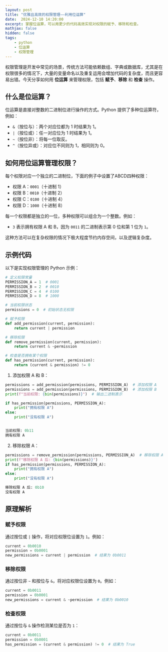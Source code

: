 ```yaml
---
layout: post
title: "优雅且高效的权限管理——利用位运算"
date:  2024-12-10 14:20:00
excerpt: 掌握位运算，可以用更少的代码高效实现对权限的赋予、移除和检查。
mathjax: false
hidden: false
tags:
    - python
    - 位运算
    - 权限管理
---
```


权限管理是开发中常见的场景，传统方法可能依赖数组、字典或数据库，尤其是在权限很多的情况下，大量的变量命名以及重复运用会增加代码的复杂度，而且更容易出错。今天分享如何用 **位运算** 来管理权限，包括 **赋予**、**移除** 和 **检查** 操作。

## 什么是位运算？

位运算是直接对整数的二进制位进行操作的方式。Python 提供了多种位运算符，例如：
- `&`（按位与）：两个对应位都为 1 时结果为 1。
- `|`（按位或）：任一对应位为 1 时结果为 1。
- `~`（按位非）：将每一位取反。
- `^`（按位异或）：对应位不同则为 1，相同则为 0。

## 如何用位运算管理权限？

每个权限对应一个独立的二进制位，下面的例子中设置了ABCD四种权限：
- 权限 A：`0001`（十进制 1）
- 权限 B：`0010`（十进制 2）
- 权限 C：`0100`（十进制 4）
- 权限 D：`1000`（十进制 8）

每一个权限都是独立的一位，多种权限可以组合为一个整数。例如：
- `3` 表示拥有权限 A 和 B，因为 `0011` 的二进制表示第 0 位和第 1 位为 `1`。

这种方法可以在复杂权限的情况下极大程度节约内存空间，以及逻辑复杂度。

## 示例代码

以下是实现权限管理的 Python 示例：

```python
# 定义权限常量
PERMISSION_A = 1  # 0001
PERMISSION_B = 2  # 0010
PERMISSION_C = 4  # 0100
PERMISSION_D = 8  # 1000

# 当前权限状态
permissions = 0  # 初始状态无权限

# 赋予权限
def add_permission(current, permission):
    return current | permission

# 移除权限
def remove_permission(current, permission):
    return current & ~permission

# 检查是否拥有某个权限
def has_permission(current, permission):
    return (current & permission) != 0

```



1. 添加权限 A 和 B：

```python
permissions = add_permission(permissions, PERMISSION_A)  # 添加权限 A
permissions = add_permission(permissions, PERMISSION_B)  # 添加权限 B
print(f"当前权限: {bin(permissions)}")  # 输出二进制表示

if has_permission(permissions, PERMISSION_A):
    print("拥有权限 A")
else:
    print("没有权限 A")


当前权限: 0b11
拥有权限 A
```

2. 移除权限 A：


```python
permissions = remove_permission(permissions, PERMISSION_A)  # 移除权限 A
print(f"移除权限 A 后: {bin(permissions)}")
if has_permission(permissions, PERMISSION_A):
    print("拥有权限 A")
else:
    print("没有权限 A")

移除权限 A 后: 0b10
没有权限 A
```

## 原理解析

### 赋予权限
通过按位或 `|` 操作，将对应权限位设置为 `1`。例如：

```python
current = 0b0010
permission = 0b0001
new_permissions = current | permission  # 结果为 0b0011
```

### 移除权限
通过按位非 `~` 和按位与 `&`，将对应权限位设置为 `0`。例如：

```python
current = 0b0011
permission = 0b0001
new_permissions = current & ~permission  # 结果为 0b0010
```

### 检查权限
通过按位与 `&` 操作检测某位是否为 `1`：

```python
current = 0b0011
permission = 0b0001
has_permission = (current & permission) != 0  # 结果为 True
```
